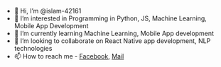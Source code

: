 - 👋 Hi, I’m @islam-42161
- 👀 I’m interested in Programming in Python, JS, Machine Learning, Mobile App Development
- 🌱 I’m currently learning Machine Learning, Mobile App development
- 💞️ I’m looking to collaborate on React Native app development, NLP technologies
- 📫 How to reach me - [Facebook](https://www.facebook.com/sazzad.ulislam.12177/), [Mail](mdsazzadul.islam.42161@gmail.com)



<!---
islam-42161/islam-42161 is a ✨ special ✨ repository because its `README.md` (this file) appears on your GitHub profile.
You can click the Preview link to take a look at your changes.
--->
